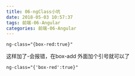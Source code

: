 ```yaml
---
title: 06-ngClass小坑
date: 2018-05-03 10:57:37
tags: 前端-06-Angular
categories: 前端-06-Angular
---
```


```
ng-class="{box-red:true}"
```
这样加了-会报错，在box-add 外面加个引号就可以了

```
ng-class="{'box-red':true}"
```

